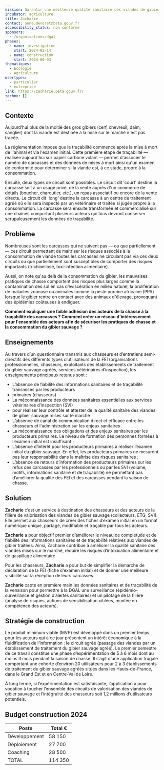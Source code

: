 ```yaml
---
mission: Garantir une meilleure qualité sanitaire des viandes de gibier sauvage mises sur le marché
incubator: agriculture
title: Zacharie
contact: anne.devoret@beta.gouv.fr
accessibility_status: non conforme
sponsors:
  - /organisations/dgal
phases:
  - name: investigation
    start: 2024-02-14
  - name: construction
    start: 2024-06-03
thematiques:
  - Écologie
  - Agriculture
usertypes:
  - particulier
  - entreprise
link: https://zacharie.beta.gouv.fr/
techno: []
---
```

## Contexte

Aujourd'hui plus de la moitié des gros gibiers (cerf, chevreuil, daim, sanglier) dont la viande est destinée à la mise sur le marché n'est pas tracée. 

La réglementation impose que la traçabilité commence  après la mise à mort de l'animal et via l'examen initial. Cette première étape de traçabilité — réalisée aujourd'hui sur papier carbone volant — permet d'associer le numéro de carcasses et des données de mises à mort ainsi qu'un examen de conformité pour déterminer si la viande est, à ce stade, propre à la consommation. 

Ensuite, deux types de circuit sont possibles. 
Le circuit dit 'court' destine la carcasse soit à un usage privé, de la vente auprès d'un commerce de détails (boucher, charcutier, etc.),   un repas associatif ou encore de la vente directe. 
Le circuit dit 'long' destine la carcasse à un centre de traitement agréé où elle sera inspecté par un vétérinaire et traitée si jugée propre à la consommation. La carcasse sera ensuite transformée et commercialisé sur une chaînes comportant plusieurs acteurs qui tous devront conserver scrupuleusement les données de traçabilité. 


## Problème

Nombreuses sont les carcasses qui ne suivent pas — ou que partiellement — ces circuit permettant de maitriser les risques associés à la consommation de viande toutes les carcasses ne circulant pas via ces deux circuits ou que partiellement sont susceptibles de comporter des risques importants (trichinellose, toxi-infection alimentaire). 

Aussi, on note qu'au delà de la consommation du gibier, les mauvaises pratiques de chasse comportent des risques plus larges comme la contamination des sol en cas d’éviscération en milieu naturel, la prolifération de maladies zoonose ou animales comme la peste porcine africaine (PPA) lorsque le gibier rentre en contact avec des animaux d'élevage, provoquant des épidémies coûteuses à endiguer. 

**Comment expliquer une faible adhésion des acteurs de la chasse à la traçabilité des carcasses ? 
Comment créer un réseau d'intéressement pour l'ensemble des acteurs afin de sécuriser les pratiques de chasse et la consommation du gibier sauvage ?**

## Enseignements
Au travers d’un questionnaire transmis aux chasseurs et d’entretiens semi-directifs des différents types
d’utilisateurs de la FEI (organisations professionnelles, chasseurs, exploitants des établissements de traitement
du gibier sauvage agréés, services vétérinaires d’inspection), les enseignements principaux retenus sont :
* L’absence de fiabilité des informations sanitaires et de traçabilité transmises par les producteurs
* primaires (chasseurs) 
* La méconnaissance des données sanitaires essentielles aux services vétérinaires d’inspection (SVI)
* pour réaliser leur contrôle et attester de la qualité sanitaire des viandes de gibier sauvage mises sur le marché 
*  L’absence de canal de communication direct et efficace entre les chasseurs et l&#39;administration sur les enjeux sanitaires 
* La méconnaissance des obligations et des enjeux sanitaires par les producteurs primaires. Le niveau de
formation des personnes formées à l’examen initial est insuffisant ;
* L’absence d’intérêt pour les producteurs primaires à réaliser l’examen initial du gibier sauvage. En effet,
les producteurs primaires ne mesurent pas leur responsabilité dans la maîtrise des risques sanitaires ;
*  L’absence de retours d’information des producteurs primaires sur les refus des carcasses par les
professionnels ou par les SVI (volume, motifs, informations sanitaire et de traçabilité) ne permettant pas
d’améliorer la qualité des FEI et des carcasses pendant la saison de chasse.

## Solution

**Zacharie** c’est un service  à destination des chasseurs et des
acteurs de la filière de valorisation des viandes de gibier sauvage
(collecteurs, ETG, SVI). Elle permet aux chasseurs de créer des fiches
d’examen initial en un format numérique unique, partagé,
modifiable et traçable par tous les acteurs.

**Zacharie** a pour objectif premier d’améliorer le niveau de complétude et de fiabilité des informations
sanitaires et de traçabilité relatives aux viandes de gibier traitées. Ainsi, Zacharie contribue à améliorer la
qualité sanitaire des viandes mises sur le marché, réduire les risques d’intoxication alimentaire et de
gaspillage alimentaire.

Pour les chasseurs, **Zacharie** a pour but de simplifier la démarche de déclaration de la FEI (fiche d'examen initial) et de donner une meilleure visibilité sur la réception de leurs carcasses. 

**Zacharie** capte en première main les données sanitaires et de traçabilité de la venaison pour permettre à la
DGAL une surveillance (épidémio-surveillance et gestion d’alertes sanitaires) et un pilotage de la filière
(analyse de risques, actions de sensibilisation ciblées, montée en compétence des acteurs).


## Stratégie de construction 

Le produit minimum viable (MVP) est développé dans un premier temps pour les acteurs qui à ce jour présentent un
intérêt économique à la fluidification de l’information : le circuit agréé (passage des viandes par un
établissement de traitement du gibier sauvage agréé). Le premier semestre de ce travail constitue une phase
d’expérimentation de 5 à 6 mois dont au moins 3 mois pendant la saison de chasse. Il s’agit d’une
application frugale comportant une cohorte d’environ 20 utilisateurs pour 2 à 3 établissements de
traitement du gibier sauvage agréés situés dans les Hauts-de-France, dans le Grand Est et en Centre-Val de
Loire.

À long terme, si l’expérimentation est satisfaisante, l’application a pour vocation à toucher l’ensemble des
circuits de valorisation des viandes de gibier sauvage et l’intégralité des chasseurs soit 1,2 millions
d’utilisateurs potentiels.


## Budget construction 2024

| Poste | Total € |
| --- | --- |
| Développement | 58 150 |
| Déploiement | 27 700 |
| Coaching | 28 500  |
| TOTAL | 114 350 |